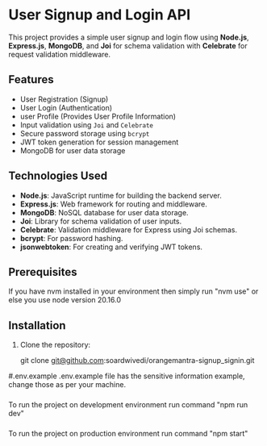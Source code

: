 # User Signup and Login API

This project provides a simple user signup and login flow using **Node.js**, **Express.js**, **MongoDB**, and **Joi** for schema validation with **Celebrate** for request validation middleware.

## Features

- User Registration (Signup)
- User Login (Authentication)
- user Profile (Provides User Profile Information)
- Input validation using `Joi` and `Celebrate`
- Secure password storage using `bcrypt`
- JWT token generation for session management
- MongoDB for user data storage

## Technologies Used

- **Node.js**: JavaScript runtime for building the backend server.
- **Express.js**: Web framework for routing and middleware.
- **MongoDB**: NoSQL database for user data storage.
- **Joi**: Library for schema validation of user inputs.
- **Celebrate**: Validation middleware for Express using Joi schemas.
- **bcrypt**: For password hashing.
- **jsonwebtoken**: For creating and verifying JWT tokens.

## Prerequisites

If you have nvm installed in your environment then simply run "nvm use" or else you use node version 20.16.0

## Installation

1. Clone the repository:

   git clone git@github.com:soardwivedi/orangemantra-signup_signin.git

#.env.example
.env.example file has the sensitive information example, change those as per your machine.

###

To run the project on development environment run command "npm run dev"

###

To run the project on production environment run command "npm start"
